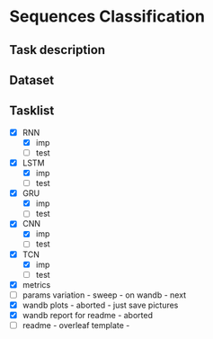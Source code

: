 # Sequences Classification

## Task description

## Dataset


## Tasklist 
- [x] RNN
  - [x] imp
  - [ ] test
- [x] LSTM
  - [x] imp
  - [ ] test
- [x] GRU
  - [x] imp
  - [ ] test
- [x] CNN
  - [x] imp
  - [ ] test
- [x] TCN
  - [x] imp
  - [ ] test
- [x] metrics
- [ ] params variation - sweep - on wandb - next
- [x] wandb plots - aborted - just save pictures
- [x] wandb report for readme - aborted
- [ ] readme - overleaf template - 